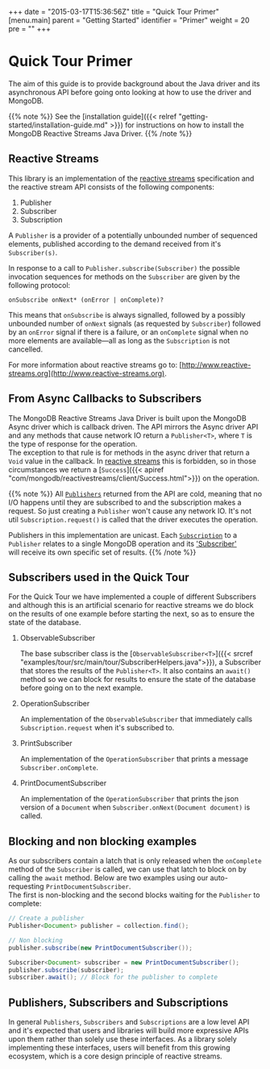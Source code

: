 +++
date = "2015-03-17T15:36:56Z"
title = "Quick Tour Primer"
[menu.main]
  parent = "Getting Started"
  identifier = "Primer"
  weight = 20
  pre = "<i class='fa'></i>"
+++

# Quick Tour Primer

The aim of this guide is to provide background about the Java driver and its asynchronous API before going onto 
looking at how to use the driver and MongoDB.

{{% note %}}
See the [installation guide]({{< relref "getting-started/installation-guide.md" >}})
for instructions on how to install the MongoDB Reactive Streams Java Driver.
{{% /note %}}

## Reactive Streams

This library is an implementation of the [reactive streams](http://www.reactive-streams.org) specification and the reactive stream API 
consists of the following components:

1. Publisher
2. Subscriber
3. Subscription

A `Publisher` is a provider of a potentially unbounded number of sequenced elements, published according to the demand received from it's `Subscriber(s)`.

In response to a call to `Publisher.subscribe(Subscriber)` the possible invocation sequences for methods on the `Subscriber` are given by the following protocol:

```
onSubscribe onNext* (onError | onComplete)?
```

This means that `onSubscribe` is always signalled, followed by a possibly unbounded number of `onNext` signals (as requested by `Subscriber`) 
followed by an `onError` signal if there is a failure, or an `onComplete` signal when no more elements are available—all as long as 
the `Subscription` is not cancelled.

For more information about reactive streams go to: [http://www.reactive-streams.org](http://www.reactive-streams.org).


## From Async Callbacks to Subscribers

The MongoDB Reactive Streams Java Driver is built upon the MongoDB Async driver which is callback driven.
The API mirrors the Async driver API and any methods that cause network IO return a `Publisher<T>`, 
where `T` is the type of response for the operation.  
The exception to that rule is for methods in the async driver that return a `Void` value in the callback. 
In [reactive streams](http://www.reactive-streams.org) this is forbidden, so in those circumstances we
return a [`Success`]({{< apiref "com/mongodb/reactivestreams/client/Success.html">}}) on the operation.

{{% note %}}
All [`Publishers`](http://www.reactive-streams.org/reactive-streams-1.0.0.RC4-javadoc/?org/reactivestreams/Publisher.html) returned 
from the API are cold, meaning that no I/O happens until they are subscribed to and the subscription makes a request. So just creating a 
`Publisher` won't cause any network IO. It's not util `Subscription.request()` is called that the driver executes the operation.

Publishers in this implementation are unicast. Each [`Subscription`](http://www.reactive-streams.org/reactive-streams-1.0.0.RC4-javadoc/?org/reactivestreams/Subscription.html) 
to a `Publisher` relates to a single MongoDB operation and its ['Subscriber'](http://www.reactive-streams.org/reactive-streams-1.0.0.RC4-javadoc/?org/reactivestreams/Subscriber.html)  
will receive its own specific set of results. 
{{% /note %}}


## Subscribers used in the Quick Tour

For the Quick Tour we have implemented a couple of different Subscribers and although this is an artificial scenario for reactive streams we
do block on the results of one example before starting the next, so as to ensure the state of the database.

1. ObservableSubscriber

    The base subscriber class is the [`ObservableSubscriber<T>`]({{< srcref "examples/tour/src/main/tour/SubscriberHelpers.java">}}), a Subscriber 
    that stores the results of the `Publisher<T>`. It also contains an `await()` method so we can block for results to ensure the state of 
    the database before going on to the next example.

2. OperationSubscriber

    An implementation of the `ObservableSubscriber` that immediately calls `Subscription.request` when it's subscribed to.

3.  PrintSubscriber

    An implementation of the `OperationSubscriber` that prints a message `Subscriber.onComplete`.

3.  PrintDocumentSubscriber

    An implementation of the `OperationSubscriber` that prints the json version of a `Document` when `Subscriber.onNext(Document document)` is called.


##  Blocking and non blocking examples

As our subscribers contain a latch that is only released when the `onComplete` method of the `Subscriber` is called, we can use that latch 
to block on by calling the `await` method.  Below are two examples using our auto-requesting `PrintDocumentSubscriber`.  
The first is non-blocking and the second blocks waiting for the `Publisher` to complete:

```java
// Create a publisher
Publisher<Document> publisher = collection.find();

// Non blocking
publisher.subscribe(new PrintDocumentSubscriber());

Subscriber<Document> subscriber = new PrintDocumentSubscriber();
publisher.subscribe(subscriber);
subscriber.await(); // Block for the publisher to complete
```

## Publishers, Subscribers and Subscriptions

In general `Publishers`, `Subscribers` and `Subscriptions` are a low level API and it's expected that users and libraries will build more 
expressive APIs upon them rather than solely use these interfaces.  As a library solely implementing these interfaces, users will benefit
from this growing ecosystem, which is a core design principle of reactive streams.
